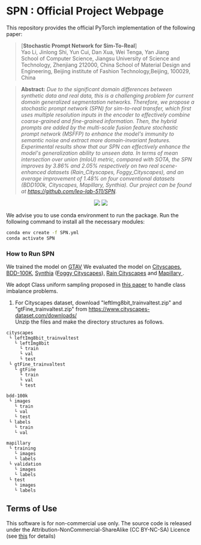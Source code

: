 # SPN : Official Project Webpage
This repository provides the official PyTorch implementation of the following paper:
> [**Stochastic Prompt Network for Sim-To-Real**]<br>
> Yao Li, Jinlong Shi, Yun Cui, Dan Xua, Wei Tenga, Yan Jiang  <br>
>School of Computer Science, Jiangsu University of Science and Technology, Zhenjiang 212000, China
>School of Material Design and Engineering, Beijing institute of Fashion Technology,Beijing, 100029, China

> **Abstract:**
> *Due to the significant domain differences between synthetic data and real data, this is a challenging problem for current domain generalized segmentation networks. Therefore, we propose a stochastic prompt network (SPN) for sim-to-real transfer, which first uses multiple resolution inputs in the encoder to effectively combine coarse-grained and fine-grained information. Then, the hybrid prompts are added by the multi-scale fusion feature stochastic prompt network (MSFFP) to enhance the model's immunity to semantic noise and extract more domain-invariant features. Experimental results show that our SPN can effectively enhance the model's generalization ability to unseen data. In terms of mean intersection over union (mIoU) metric, compared with SOTA, the SPN improves by 3.86\% and 2.05\% respectively on two real scene-enhanced datasets (Rain\_Cityscapes, Foggy\_Cityscapes), and an average improvement of 1.48\% on four conventional datasets (BDD100k, Cityscapes, Mapillary, Synthia). Our project can be found at https://github.com/leo-lab-511/SPN.* <br>

<p align="center">
  <img src="Figure" />
  <img src="assets/results.png" />
</p>

We advise you to use conda environment to run the package. Run the following command to install all the necessary modules:

```sh
conda env create -f SPN.yml 
conda activate SPN
```


### How to Run SPN
We trained the model on [GTAV](https://download.visinf.tu-darmstadt.de/data/from_games/)
We evaluated the model on [Cityscapes](https://www.cityscapes-dataset.com/), [BDD-100K](https://bair.berkeley.edu/blog/2018/05/30/bdd/), [Synthia](https://synthia-dataset.net/downloads/) ([Foggy Cityscapes](http://synthia-dataset.net/download/808/)), [Rain Cityscapes](https://www.cityscapes-dataset.com/) and [Mapillary ](https://www.mapillary.com/dataset/).

We adopt Class uniform sampling proposed in [this paper](https://openaccess.thecvf.com/content_CVPR_2019/papers/Zhu_Improving_Semantic_Segmentation_via_Video_Propagation_and_Label_Relaxation_CVPR_2019_paper.pdf) to handle class imbalance problems.


1. For Cityscapes dataset, download "leftImg8bit_trainvaltest.zip" and "gtFine_trainvaltest.zip" from https://www.cityscapes-dataset.com/downloads/<br>
Unzip the files and make the directory structures as follows.
```
cityscapes
 └ leftImg8bit_trainvaltest
   └ leftImg8bit
     └ train
     └ val
     └ test
 └ gtFine_trainvaltest
   └ gtFine
     └ train
     └ val
     └ test
```
```
bdd-100k
 └ images
   └ train
   └ val
   └ test
 └ labels
   └ train
   └ val
```
```
mapillary
 └ training
   └ images
   └ labels
 └ validation
   └ images
   └ labels
 └ test
   └ images
   └ labels
```

 
## Terms of Use
This software is for non-commercial use only.
The source code is released under the Attribution-NonCommercial-ShareAlike (CC BY-NC-SA) Licence
(see [this](https://creativecommons.org/licenses/by-nc-sa/4.0/legalcode) for details)